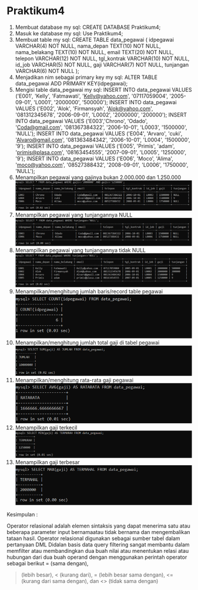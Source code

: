 # Praktikum4
1. Membuat database
my sql: CREATE DATABASE Praktikum4;
2. Masuk ke database
my sql: Use Praktikum4;
3. Membuat table
my sql: CREATE TABLE data_pegawai (
 idpegawai VARCHAR(4) NOT NULL,
 nama_depan TEXT(10) NOT NULL,
 nama_belakang TEXT(10) NOT NULL,
 email TEXT(20) NOT NULL,
 telepon VARCHAR(12) NOT NULL,
 tgl_kontrak VARCHAR(10) NOT NULL,
 id_job VARCHAR(5) NOT NULL,
 gaji VARCHAR(7) NOT NULL,
 tunjangan VARCHAR(6) NOT NULL
);
4. Menjadikan nim sebagai primary key
my sql: ALTER TABLE data_pegawai ADD PRIMARY KEY(idpegawai);
5. Mengisi table data_pegawai
my sql: INSERT INTO data_pegawai
VALUES ('E001', 'Kelly', 'Fatmawati', 'Kelly@yahoo.com', '07117059004', '2005-09-01', 'L0001',
'2000000', '500000');
INSERT INTO data_pegawai
VALUES ('E002', 'Alok', 'Firmansyah', 'Alok@yahoo.com', '081312345678', '2006-09-01', 'L0002',
'2000000', '200000');
INSERT INTO data_pegawai
VALUES ('E003','Chrono', 'Odado', 'Coda@gmail.com', '081367384322', '2006-10-01', 'L0003', '1500000',
'NULL');
INSERT INTO data_pegawai
VALUES ('E004', 'Arvaro', 'cuki', 'Alvaro@gmail.com', '081363484342', '2006-10-01', 'L0004',
'1500000', '9');
INSERT INTO data_pegawai
VALUES ('E005', 'Primis', 'adam', 'primis@plasa.com', '08163454555', '2007-09-01', 'L0005', '1250000',
'9');
INSERT INTO data_pegawai
VALUES ('E006', 'Moco', 'Alima', 'moco@yahoo.com', '08527388432', '2008-09-01', 'L0006',
'1750000', 'NULL');
6. Menampilkan pegawai yang gajinya bukan 2.000.000 dan 1.250.000
![gambar](https://github.com/IDOYGAMING/Praktikum4/blob/main/screnshotpraktikum4/ss1.png)
7. Menampilkan pegawai yang tunjangannya NULL
![gambar](https://github.com/IDOYGAMING/Praktikum4/blob/main/screnshotpraktikum4/ss2.png)
8. Menampilkan pegawai yang tunjangannya tidak NULL
![gambar](https://github.com/IDOYGAMING/Praktikum4/blob/main/screnshotpraktikum4/ss3.png)
9. Menampilkan/menghitung jumlah baris/record table pegawai
![gambar](https://github.com/IDOYGAMING/Praktikum4/blob/main/screnshotpraktikum4/ss4.png)
10. Menampilkan/menghitung jumlah total gaji di tabel pegawai
![gambar](https://github.com/IDOYGAMING/Praktikum4/blob/main/screnshotpraktikum4/ss5.png)
11. Menampilkan/menghitung rata-rata gaji pegawai
![gambar](https://github.com/IDOYGAMING/Praktikum4/blob/main/screnshotpraktikum4/ss6.png)
12. Menampilkan gaji terkecil
![gambar](https://github.com/IDOYGAMING/Praktikum4/blob/main/screnshotpraktikum4/ss7.png)
13. Menampilkan gaji terbesar
![gambar](https://github.com/IDOYGAMING/Praktikum4/blob/main/screnshotpraktikum4/ss8.png)



Kesimpulan :

Operator relasional adalah elemen sintaksis yang dapat menerima satu atau beberapa parameter input
bernamaatau tidak bernama dan mengembalikan tataan hasil. Operator relasional digunakan sebagai
sumber tabel dalam pertanyaan DML
Didalan basis data query filtering sangat membantu dalam memfilter atau membandingkan dua buah
nilai atau menentukan relasi atau hubungan dari dua buah operand dengan menggunakan perintah
operator sebagai berikut
= (sama dengan),
> (lebih besar),
< (kurang dari),
>= (lebih besar sama dengan),
<= (kurang dari sama dengan), dan
<> (tidak sama dengan)